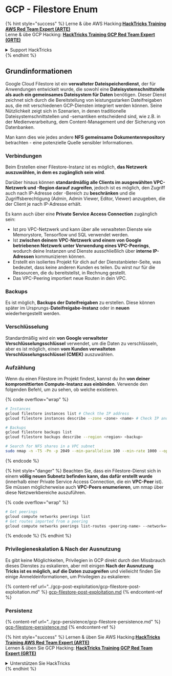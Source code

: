 # GCP - Filestore Enum

{% hint style="success" %}
Lerne & übe AWS Hacking:<img src="../../../.gitbook/assets/image (1) (1) (1) (1).png" alt="" data-size="line">[**HackTricks Training AWS Red Team Expert (ARTE)**](https://training.hacktricks.xyz/courses/arte)<img src="../../../.gitbook/assets/image (1) (1) (1) (1).png" alt="" data-size="line">\
Lerne & übe GCP Hacking: <img src="../../../.gitbook/assets/image (2) (1).png" alt="" data-size="line">[**HackTricks Training GCP Red Team Expert (GRTE)**<img src="../../../.gitbook/assets/image (2) (1).png" alt="" data-size="line">](https://training.hacktricks.xyz/courses/grte)

<details>

<summary>Support HackTricks</summary>

* Überprüfe die [**Abonnementpläne**](https://github.com/sponsors/carlospolop)!
* **Tritt der** 💬 [**Discord-Gruppe**](https://discord.gg/hRep4RUj7f) oder der [**Telegram-Gruppe**](https://t.me/peass) bei oder **folge** uns auf **Twitter** 🐦 [**@hacktricks\_live**](https://twitter.com/hacktricks_live)**.**
* **Teile Hacking-Tricks, indem du PRs zu den** [**HackTricks**](https://github.com/carlospolop/hacktricks) und [**HackTricks Cloud**](https://github.com/carlospolop/hacktricks-cloud) GitHub-Repos einreichst.

</details>
{% endhint %}

## Grundinformationen

Google Cloud Filestore ist ein **verwalteter Dateispeicherdienst**, der für Anwendungen entwickelt wurde, die sowohl eine **Dateisystemschnittstelle als auch ein gemeinsames Dateisystem für Daten** benötigen. Dieser Dienst zeichnet sich durch die Bereitstellung von leistungsstarken Dateifreigaben aus, die mit verschiedenen GCP-Diensten integriert werden können. Seine Nützlichkeit zeigt sich in Szenarien, in denen traditionelle Dateisystemschnittstellen und -semantiken entscheidend sind, wie z.B. in der Medienverarbeitung, dem Content-Management und der Sicherung von Datenbanken.

Man kann dies wie jedes andere **NFS** **gemeinsame Dokumentenrepository** betrachten - eine potenzielle Quelle sensibler Informationen.

### Verbindungen

Beim Erstellen einer Filestore-Instanz ist es möglich, **das Netzwerk auszuwählen, in dem es zugänglich sein wird**.

Darüber hinaus können **standardmäßig alle Clients im ausgewählten VPC-Netzwerk und -Region darauf zugreifen**, jedoch ist es möglich, den Zugriff auch nach IP-Adresse oder -Bereich zu **beschränken** und die Zugriffsberechtigung (Admin, Admin Viewer, Editor, Viewer) anzugeben, die der Client je nach IP-Adresse erhält.

Es kann auch über eine **Private Service Access Connection** zugänglich sein:

* Ist pro VPC-Netzwerk und kann über alle verwalteten Dienste wie Memorystore, Tensorflow und SQL verwendet werden.
* Ist **zwischen deinem VPC-Netzwerk und einem von Google betriebenen Netzwerk unter Verwendung eines VPC-Peerings**, wodurch deine Instanzen und Dienste ausschließlich über **interne IP-Adressen** kommunizieren können.
* Erstellt ein isoliertes Projekt für dich auf der Dienstanbieter-Seite, was bedeutet, dass keine anderen Kunden es teilen. Du wirst nur für die Ressourcen, die du bereitstellst, in Rechnung gestellt.
* Das VPC-Peering importiert neue Routen in dein VPC.

### Backups

Es ist möglich, **Backups der Dateifreigaben** zu erstellen. Diese können später im Ursprungs-**Dateifreigabe-Instanz** oder in **neuen** wiederhergestellt werden.

### Verschlüsselung

Standardmäßig wird ein **von Google verwalteter Verschlüsselungsschlüssel** verwendet, um die Daten zu verschlüsseln, aber es ist möglich, einen **vom Kunden verwalteten Verschlüsselungsschlüssel (CMEK)** auszuwählen.

### Aufzählung

Wenn du einen Filestore im Projekt findest, kannst du ihn **von deiner kompromittierten Compute-Instanz aus einbinden**. Verwende den folgenden Befehl, um zu sehen, ob welche existieren.

{% code overflow="wrap" %}
```bash
# Instances
gcloud filestore instances list # Check the IP address
gcloud filestore instances describe --zone <zone> <name> # Check IP and access restrictions

# Backups
gcloud filestore backups list
gcloud filestore backups describe --region <region> <backup>

# Search for NFS shares in a VPC subnet
sudo nmap -n -T5 -Pn -p 2049 --min-parallelism 100 --min-rate 1000 --open 10.99.160.2/20
```
{% endcode %}

{% hint style="danger" %}
Beachten Sie, dass ein Filestore-Dienst sich in einem **völlig neuen Subnetz befinden kann, das dafür erstellt wurde** (innerhalb einer Private Service Access Connection, die ein **VPC-Peer** ist).\
Sie müssen möglicherweise auch **VPC-Peers enumerieren**, um nmap über diese Netzwerkbereiche auszuführen.

{% code overflow="wrap" %}
```bash
# Get peerings
gcloud compute networks peerings list
# Get routes imported from a peering
gcloud compute networks peerings list-routes <peering-name> --network=<network-name> --region=<region> --direction=INCOMING
```
{% endcode %}
{% endhint %}

### Privilegieneskalation & Nach der Ausnutzung

Es gibt keine Möglichkeiten, Privilegien in GCP direkt durch den Missbrauch dieses Dienstes zu eskalieren, aber mit einigen **Nach der Ausnutzung Tricks ist es möglich, auf die Daten zuzugreifen** und vielleicht finden Sie einige Anmeldeinformationen, um Privilegien zu eskalieren:

{% content-ref url="../gcp-post-exploitation/gcp-filestore-post-exploitation.md" %}
[gcp-filestore-post-exploitation.md](../gcp-post-exploitation/gcp-filestore-post-exploitation.md)
{% endcontent-ref %}

### Persistenz

{% content-ref url="../gcp-persistence/gcp-filestore-persistence.md" %}
[gcp-filestore-persistence.md](../gcp-persistence/gcp-filestore-persistence.md)
{% endcontent-ref %}

{% hint style="success" %}
Lernen & üben Sie AWS Hacking:<img src="../../../.gitbook/assets/image (1) (1) (1) (1).png" alt="" data-size="line">[**HackTricks Training AWS Red Team Expert (ARTE)**](https://training.hacktricks.xyz/courses/arte)<img src="../../../.gitbook/assets/image (1) (1) (1) (1).png" alt="" data-size="line">\
Lernen & üben Sie GCP Hacking: <img src="../../../.gitbook/assets/image (2) (1).png" alt="" data-size="line">[**HackTricks Training GCP Red Team Expert (GRTE)**<img src="../../../.gitbook/assets/image (2) (1).png" alt="" data-size="line">](https://training.hacktricks.xyz/courses/grte)

<details>

<summary>Unterstützen Sie HackTricks</summary>

* Überprüfen Sie die [**Abonnementpläne**](https://github.com/sponsors/carlospolop)!
* **Treten Sie der** 💬 [**Discord-Gruppe**](https://discord.gg/hRep4RUj7f) oder der [**Telegram-Gruppe**](https://t.me/peass) bei oder **folgen** Sie uns auf **Twitter** 🐦 [**@hacktricks\_live**](https://twitter.com/hacktricks_live)**.**
* **Teilen Sie Hacking-Tricks, indem Sie PRs an die** [**HackTricks**](https://github.com/carlospolop/hacktricks) und [**HackTricks Cloud**](https://github.com/carlospolop/hacktricks-cloud) GitHub-Repos senden.

</details>
{% endhint %}
